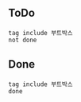 
## ToDo
<!-- {우선순위} {Tasks} {Due Date} {Strart Date} {End Date} -->
```tasks
tag include 부트박스
not done
```


## Done
```tasks
tag include 부트박스
done
```
